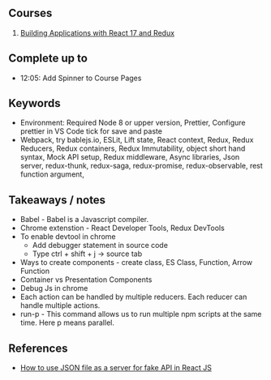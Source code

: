 ## Courses

1. [Building Applications with React 17 and Redux](https://app.pluralsight.com/library/courses/react-redux-react-router-es6/table-of-contents)

## Complete up to

- 12:05: Add Spinner to Course Pages

## Keywords

- Environment: Required Node 8 or upper version, Prettier, Configure prettier in VS Code tick for save and paste
- Webpack, try bablejs.io, ESLit, Lift state, React context, Redux, Redux Reducers, Redux containers, Redux Immutability, object short hand syntax, Mock API setup, Redux middleware, Async libraries, Json server, redux-thunk, redux-saga, redux-promise, redux-observable, rest function argument,

## Takeaways / notes

- Babel - Babel is a Javascript compiler.
- Chrome extenstion - React Developer Tools, Redux DevTools
- To enable devtool in chrome
  - Add debugger statement in source code
  - Type ctrl + shift + j -> source tab
- Ways to create components - create class, ES Class, Function, Arrow Function
- Container vs Presentation Components
- Debug Js in chrome
- Each action can be handled by multiple reducers. Each reducer can handle multiple actions.
- run-p - This command allows us to run multiple npm scripts at the same time. Here p means parallel.

## References

- [How to use JSON file as a server for fake API in React JS](https://medium.com/how-to-react/how-to-use-json-file-as-a-server-for-fake-api-in-react-js-6b72606023b7)
